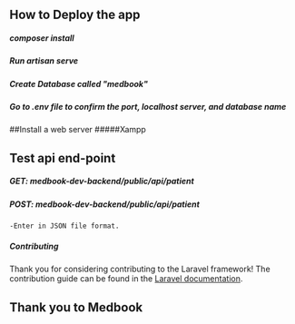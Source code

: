 

## How to Deploy the app
##### composer install
##### Run artisan serve
##### Create Database called "medbook"
##### Go to .env file to confirm the port, localhost server, and database name

##Install a web server
#####Xampp 

## Test api end-point
##### GET: medbook-dev-backend/public/api/patient
##### POST: medbook-dev-backend/public/api/patient
	-Enter in JSON file format.
##### Contributing

Thank you for considering contributing to the Laravel framework! The contribution guide can be found in the [Laravel documentation](https://laravel.com/docs/contributions).


## Thank you to Medbook

